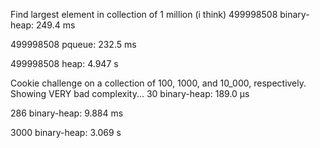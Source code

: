 Find largest element in collection of 1 million (i think)
499998508
binary-heap: 249.4 ms

499998508
pqueue: 232.5 ms

499998508
heap: 4.947 s


Cookie challenge on a collection of 100, 1000, and 10_000, respectively.
Showing VERY bad complexity...
30
binary-heap: 189.0 μs

286
binary-heap: 9.884 ms

3000
binary-heap: 3.069 s

